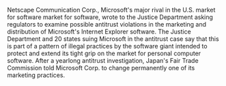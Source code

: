 Netscape Communication Corp., Microsoft's major rival in the U.S. market for software market for software, wrote to the Justice Department asking regulators to examine possible antitrust violations in the marketing and distribution of Microsoft's Internet Explorer software.
The Justice Department and 20 states suing Microsoft in the antitrust case say that this is part of a pattern of illegal practices by the software giant intended to protect and extend its tight grip on the market for personal computer software.
After a yearlong antitrust investigation, Japan's Fair Trade Commission told Microsoft Corp. to change permanently one of its marketing practices.

